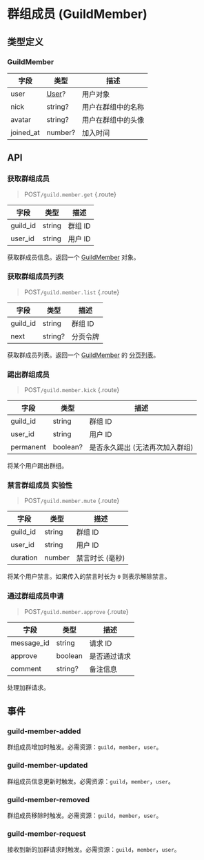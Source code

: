 # 群组成员 (GuildMember)

## 类型定义

### GuildMember

| 字段 | 类型 | 描述 |
| --- | --- | --- |
| user | [User](./user.md#user)? | 用户对象 |
| nick | string? | 用户在群组中的名称 |
| avatar | string? | 用户在群组中的头像 |
| joined_at | number? | 加入时间 |

## API

### 获取群组成员

> <badge>POST</badge>`/guild.member.get` {.route}

| 字段 | 类型 | 描述 |
| --- | --- | --- |
| guild_id | string | 群组 ID |
| user_id | string | 用户 ID |

获取群成员信息。返回一个 [GuildMember](#guildmember) 对象。

### 获取群组成员列表

> <badge>POST</badge>`/guild.member.list` {.route}

| 字段 | 类型 | 描述 |
| --- | --- | --- |
| guild_id | string | 群组 ID |
| next | string? | 分页令牌 |

获取群成员列表。返回一个 [GuildMember](#guildmember) 的 [分页列表](../protocol/api.md#list)。

### 踢出群组成员

> <badge>POST</badge>`/guild.member.kick` {.route}

| 字段 | 类型 | 描述 |
| --- | --- | --- |
| guild_id | string | 群组 ID |
| user_id | string | 用户 ID |
| permanent | boolean? | 是否永久踢出 (无法再次加入群组) |

将某个用户踢出群组。

### 禁言群组成员 <badge type="warning">实验性</badge>

> <badge>POST</badge>`/guild.member.mute` {.route}

| 字段 | 类型 | 描述 |
| --- | --- | --- |
| guild_id | string | 群组 ID |
| user_id | string | 用户 ID |
| duration | number | 禁言时长 (毫秒) |

将某个用户禁言。如果传入的禁言时长为 `0` 则表示解除禁言。

### 通过群组成员申请

> <badge>POST</badge>`/guild.member.approve` {.route}

| 字段 | 类型 | 描述 |
| --- | --- | --- |
| message_id | string | 请求 ID |
| approve | boolean | 是否通过请求 |
| comment | string? | 备注信息 |

处理加群请求。

## 事件

### guild-member-added

群组成员增加时触发。必需资源：`guild`，`member`，`user`。

### guild-member-updated

群组成员信息更新时触发。必需资源：`guild`，`member`，`user`。

### guild-member-removed

群组成员移除时触发。必需资源：`guild`，`member`，`user`。

### guild-member-request

接收到新的加群请求时触发。必需资源：`guild`，`member`，`user`。
